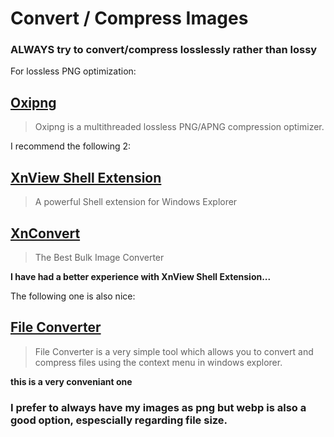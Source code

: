 # Convert / Compress Images

### ALWAYS try to convert/compress losslessly rather than lossy

For lossless PNG optimization:

## [Oxipng](https://github.com/shssoichiro/oxipng)

> Oxipng is a multithreaded lossless PNG/APNG compression optimizer.

I recommend the following 2:

## [XnView Shell Extension](https://www.xnview.com/en/xnshell/)

> A powerful Shell extension for Windows Explorer

## [XnConvert](https://www.xnview.com/en/xnconvert/)

> The Best Bulk Image Converter

**I have had a better experience with XnView Shell Extension...**

The following one is also nice:

## [File Converter](https://github.com/Tichau/FileConverter)

> File Converter is a very simple tool which allows you to convert and compress files using the context menu in windows explorer.

**this is a very conveniant one**

### I prefer to always have my images as png but webp is also a good option, espescially regarding file size.
